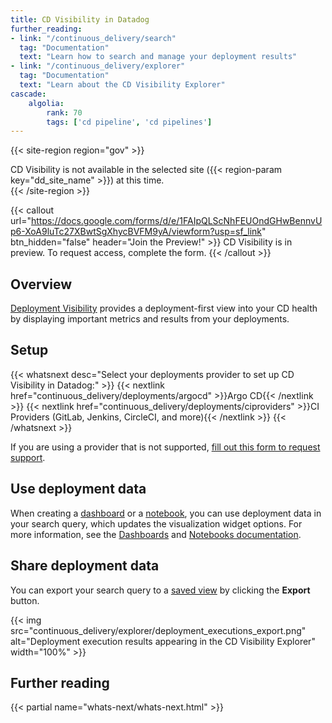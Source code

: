 ```yaml
---
title: CD Visibility in Datadog
further_reading:
- link: "/continuous_delivery/search"
  tag: "Documentation"
  text: "Learn how to search and manage your deployment results"
- link: "/continuous_delivery/explorer"
  tag: "Documentation"
  text: "Learn about the CD Visibility Explorer"
cascade:
    algolia:
        rank: 70
        tags: ['cd pipeline', 'cd pipelines']
---
```


{{< site-region region="gov" >}}
<div class="alert alert-warning">CD Visibility is not available in the selected site ({{< region-param key="dd_site_name" >}}) at this time.</div>
{{< /site-region >}}

{{< callout url="https://docs.google.com/forms/d/e/1FAIpQLScNhFEUOndGHwBennvUp6-XoA9luTc27XBwtSgXhycBVFM9yA/viewform?usp=sf_link" btn_hidden="false" header="Join the Preview!" >}}
CD Visibility is in preview. To request access, complete the form.
{{< /callout >}}

## Overview

[Deployment Visibility][1] provides a deployment-first view into your CD health by displaying important metrics and results from your deployments.

## Setup

{{< whatsnext desc="Select your deployments provider to set up CD Visibility in Datadog:" >}}
    {{< nextlink href="continuous_delivery/deployments/argocd" >}}Argo CD{{< /nextlink >}}
    {{< nextlink href="continuous_delivery/deployments/ciproviders" >}}CI Providers (GitLab, Jenkins, CircleCI, and more){{< /nextlink >}}
{{< /whatsnext >}}

<div class="alert alert-info">If you are using a provider that is not supported, <a href="https://docs.google.com/forms/d/e/1FAIpQLSeHpvshBu20v6qqMrAjMpUJrwYpRlaGai1mkAPsPU78hWZOKA/viewform?usp=sf_link">fill out this form to request support</a>.</div>

## Use deployment data

When creating a [dashboard][2] or a [notebook][3], you can use deployment data in your search query, which updates the visualization widget options. For more information, see the [Dashboards][4] and [Notebooks documentation][5].

## Share deployment data

You can export your search query to a [saved view][6] by clicking the **Export** button.

{{< img src="continuous_delivery/explorer/deployment_executions_export.png" alt="Deployment execution results appearing in the CD Visibility Explorer" width="100%" >}}

## Further reading

{{< partial name="whats-next/whats-next.html" >}}

[1]: https://app.datadoghq.com/ci/deployments
[2]: https://app.datadoghq.com/dashboard/lists
[3]: https://app.datadoghq.com/notebook/list
[4]: /dashboards
[5]: /notebooks
[6]: /continuous_delivery/explorer/saved_views
